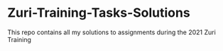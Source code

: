 # Zuri-Training-Tasks-Solutions
This repo contains all my solutions to assignments during the 2021 Zuri Training
